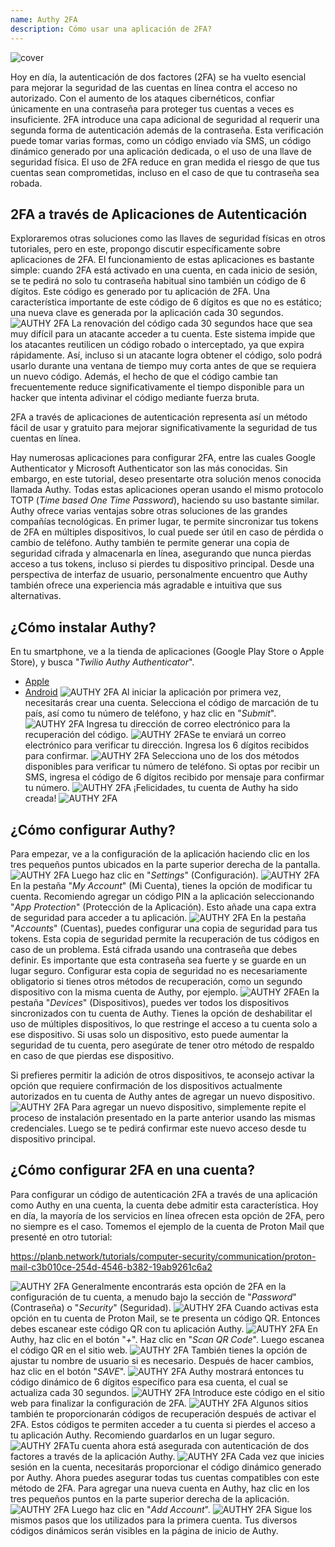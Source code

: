 ```yaml
---
name: Authy 2FA
description: Cómo usar una aplicación de 2FA?
---
```

![cover](assets/cover.webp)

Hoy en día, la autenticación de dos factores (2FA) se ha vuelto esencial para mejorar la seguridad de las cuentas en línea contra el acceso no autorizado. Con el aumento de los ataques cibernéticos, confiar únicamente en una contraseña para proteger tus cuentas a veces es insuficiente. 2FA introduce una capa adicional de seguridad al requerir una segunda forma de autenticación además de la contraseña. Esta verificación puede tomar varias formas, como un código enviado vía SMS, un código dinámico generado por una aplicación dedicada, o el uso de una llave de seguridad física. El uso de 2FA reduce en gran medida el riesgo de que tus cuentas sean comprometidas, incluso en el caso de que tu contraseña sea robada.

## 2FA a través de Aplicaciones de Autenticación

Exploraremos otras soluciones como las llaves de seguridad físicas en otros tutoriales, pero en este, propongo discutir específicamente sobre aplicaciones de 2FA. El funcionamiento de estas aplicaciones es bastante simple: cuando 2FA está activado en una cuenta, en cada inicio de sesión, se te pedirá no solo tu contraseña habitual sino también un código de 6 dígitos. Este código es generado por tu aplicación de 2FA. Una característica importante de este código de 6 dígitos es que no es estático; una nueva clave es generada por la aplicación cada 30 segundos.
![AUTHY 2FA](assets/notext/01.webp)
La renovación del código cada 30 segundos hace que sea muy difícil para un atacante acceder a tu cuenta. Este sistema impide que los atacantes reutilicen un código robado o interceptado, ya que expira rápidamente. Así, incluso si un atacante logra obtener el código, solo podrá usarlo durante una ventana de tiempo muy corta antes de que se requiera un nuevo código. Además, el hecho de que el código cambie tan frecuentemente reduce significativamente el tiempo disponible para un hacker que intenta adivinar el código mediante fuerza bruta.

2FA a través de aplicaciones de autenticación representa así un método fácil de usar y gratuito para mejorar significativamente la seguridad de tus cuentas en línea.

Hay numerosas aplicaciones para configurar 2FA, entre las cuales Google Authenticator y Microsoft Authenticator son las más conocidas. Sin embargo, en este tutorial, deseo presentarte otra solución menos conocida llamada Authy. Todas estas aplicaciones operan usando el mismo protocolo TOTP (*Time based One Time Password*), haciendo su uso bastante similar.
Authy ofrece varias ventajas sobre otras soluciones de las grandes compañías tecnológicas. En primer lugar, te permite sincronizar tus tokens de 2FA en múltiples dispositivos, lo cual puede ser útil en caso de pérdida o cambio de teléfono. Authy también te permite generar una copia de seguridad cifrada y almacenarla en línea, asegurando que nunca pierdas acceso a tus tokens, incluso si pierdes tu dispositivo principal. Desde una perspectiva de interfaz de usuario, personalmente encuentro que Authy también ofrece una experiencia más agradable e intuitiva que sus alternativas.

## ¿Cómo instalar Authy?

En tu smartphone, ve a la tienda de aplicaciones (Google Play Store o Apple Store), y busca "*Twilio Authy Authenticator*".

- [Apple](https://apps.apple.com/us/app/twilio-authy/id494168017)
- [Android](https://play.google.com/store/apps/details?id=com.authy.authy)
![AUTHY 2FA](assets/notext/02.webp)
Al iniciar la aplicación por primera vez, necesitarás crear una cuenta. Selecciona el código de marcación de tu país, así como tu número de teléfono, y haz clic en "*Submit*".
![AUTHY 2FA](assets/notext/03.webp)
Ingresa tu dirección de correo electrónico para la recuperación del código.
![AUTHY 2FA](assets/notext/04.webp)Se te enviará un correo electrónico para verificar tu dirección. Ingresa los 6 dígitos recibidos para confirmar.
![AUTHY 2FA](assets/notext/05.webp)
Selecciona uno de los dos métodos disponibles para verificar tu número de teléfono. Si optas por recibir un SMS, ingresa el código de 6 dígitos recibido por mensaje para confirmar tu número.
![AUTHY 2FA](assets/notext/06.webp)
¡Felicidades, tu cuenta de Authy ha sido creada!
![AUTHY 2FA](assets/notext/07.webp)
## ¿Cómo configurar Authy?

Para empezar, ve a la configuración de la aplicación haciendo clic en los tres pequeños puntos ubicados en la parte superior derecha de la pantalla.
![AUTHY 2FA](assets/notext/08.webp)
Luego haz clic en "*Settings*" (Configuración).
![AUTHY 2FA](assets/notext/09.webp)
En la pestaña "*My Account*" (Mi Cuenta), tienes la opción de modificar tu cuenta. Recomiendo agregar un código PIN a la aplicación seleccionando "*App Protection*" (Protección de la Aplicación). Esto añade una capa extra de seguridad para acceder a tu aplicación.
![AUTHY 2FA](assets/notext/10.webp)
En la pestaña "*Accounts*" (Cuentas), puedes configurar una copia de seguridad para tus tokens. Esta copia de seguridad permite la recuperación de tus códigos en caso de un problema. Está cifrada usando una contraseña que debes definir. Es importante que esta contraseña sea fuerte y se guarde en un lugar seguro. Configurar esta copia de seguridad no es necesariamente obligatorio si tienes otros métodos de recuperación, como un segundo dispositivo con la misma cuenta de Authy, por ejemplo.
![AUTHY 2FA](assets/notext/11.webp)En la pestaña "*Devices*" (Dispositivos), puedes ver todos los dispositivos sincronizados con tu cuenta de Authy. Tienes la opción de deshabilitar el uso de múltiples dispositivos, lo que restringe el acceso a tu cuenta solo a ese dispositivo. Si usas solo un dispositivo, esto puede aumentar la seguridad de tu cuenta, pero asegúrate de tener otro método de respaldo en caso de que pierdas ese dispositivo.

Si prefieres permitir la adición de otros dispositivos, te aconsejo activar la opción que requiere confirmación de los dispositivos actualmente autorizados en tu cuenta de Authy antes de agregar un nuevo dispositivo.
![AUTHY 2FA](assets/notext/12.webp)
Para agregar un nuevo dispositivo, simplemente repite el proceso de instalación presentado en la parte anterior usando las mismas credenciales. Luego se te pedirá confirmar este nuevo acceso desde tu dispositivo principal.

## ¿Cómo configurar 2FA en una cuenta?

Para configurar un código de autenticación 2FA a través de una aplicación como Authy en una cuenta, la cuenta debe admitir esta característica. Hoy en día, la mayoría de los servicios en línea ofrecen esta opción de 2FA, pero no siempre es el caso. Tomemos el ejemplo de la cuenta de Proton Mail que presenté en otro tutorial:

https://planb.network/tutorials/computer-security/communication/proton-mail-c3b010ce-254d-4546-b382-19ab9261c6a2

![AUTHY 2FA](assets/notext/13.webp)
Generalmente encontrarás esta opción de 2FA en la configuración de tu cuenta, a menudo bajo la sección de "*Password*" (Contraseña) o "*Security*" (Seguridad).
![AUTHY 2FA](assets/notext/14.webp)
Cuando activas esta opción en tu cuenta de Proton Mail, se te presenta un código QR. Entonces debes escanear este código QR con tu aplicación Authy.
![AUTHY 2FA](assets/notext/15.webp)
En Authy, haz clic en el botón "*+*".
Haz clic en "*Scan QR Code*". Luego escanea el código QR en el sitio web. ![AUTHY 2FA](assets/notext/17.webp)
También tienes la opción de ajustar tu nombre de usuario si es necesario. Después de hacer cambios, haz clic en el botón "*SAVE*".
![AUTHY 2FA](assets/notext/18.webp)
Authy mostrará entonces tu código dinámico de 6 dígitos específico para esa cuenta, el cual se actualiza cada 30 segundos.
![AUTHY 2FA](assets/notext/19.webp)
Introduce este código en el sitio web para finalizar la configuración de 2FA.
![AUTHY 2FA](assets/notext/20.webp)
Algunos sitios también te proporcionarán códigos de recuperación después de activar el 2FA. Estos códigos te permiten acceder a tu cuenta si pierdes el acceso a tu aplicación Authy. Recomiendo guardarlos en un lugar seguro.
![AUTHY 2FA](assets/notext/21.webp)Tu cuenta ahora está asegurada con autenticación de dos factores a través de la aplicación Authy.
![AUTHY 2FA](assets/notext/22.webp)
Cada vez que inicies sesión en la cuenta, necesitarás proporcionar el código dinámico generado por Authy. Ahora puedes asegurar todas tus cuentas compatibles con este método de 2FA. Para agregar una nueva cuenta en Authy, haz clic en los tres pequeños puntos en la parte superior derecha de la aplicación.
![AUTHY 2FA](assets/notext/23.webp)
Luego haz clic en "*Add Account*".
![AUTHY 2FA](assets/notext/24.webp)
Sigue los mismos pasos que los utilizados para la primera cuenta. Tus diversos códigos dinámicos serán visibles en la página de inicio de Authy.